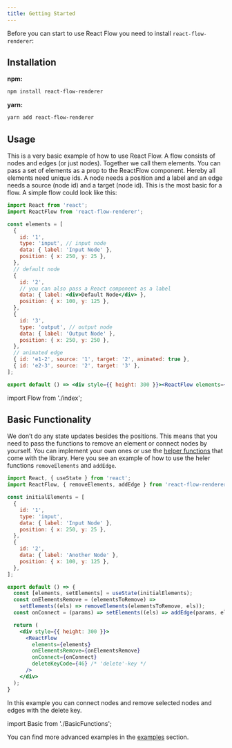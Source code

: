 ```yaml
---
title: Getting Started
---
```


Before you can start to use React Flow you need to install `react-flow-renderer`:

## Installation

**npm:**
```bash
npm install react-flow-renderer
```

**yarn:**
```bash
yarn add react-flow-renderer
```

## Usage

This is a very basic example of how to use React Flow. A flow consists of nodes and edges (or just nodes). Together we call them elements. You can pass a set of elements as a prop to the ReactFlow component. Hereby all elements need unique ids. A node needs a position and a label and an edge needs a source (node id) and a target (node id). This is the most basic for a flow. A simple flow could look like this:

```jsx
import React from 'react';
import ReactFlow from 'react-flow-renderer';

const elements = [
  {
    id: '1',
    type: 'input', // input node
    data: { label: 'Input Node' },
    position: { x: 250, y: 25 },
  },
  // default node
  {
    id: '2',
    // you can also pass a React component as a label
    data: { label: <div>Default Node</div> },
    position: { x: 100, y: 125 },
  },
  {
    id: '3',
    type: 'output', // output node
    data: { label: 'Output Node' },
    position: { x: 250, y: 250 },
  },
  // animated edge
  { id: 'e1-2', source: '1', target: '2', animated: true },
  { id: 'e2-3', source: '2', target: '3' },
];

export default () => <div style={{ height: 300 }}><ReactFlow elements={elements} /></div>;
```

import Flow from './index';

<Flow />

## Basic Functionality

We don’t do any state updates besides the positions. This means that you need to pass the functions to remove an element or connect nodes by yourself. You can implement your own ones or use the [helper functions](/docs/api/helper-functions/) that come with the library. Here you see an example of how to use the heler functions `removeElements` and `addEdge`.


```jsx
import React, { useState } from 'react';
import ReactFlow, { removeElements, addEdge } from 'react-flow-renderer';

const initialElements = [
  {
    id: '1',
    type: 'input',
    data: { label: 'Input Node' },
    position: { x: 250, y: 25 },
  },
  {
    id: '2',
    data: { label: 'Another Node' },
    position: { x: 100, y: 125 },
  },
];

export default () => {
  const [elements, setElements] = useState(initialElements);
  const onElementsRemove = (elementsToRemove) =>
    setElements((els) => removeElements(elementsToRemove, els));
  const onConnect = (params) => setElements((els) => addEdge(params, els));

  return (
    <div style={{ height: 300 }}>
      <ReactFlow
        elements={elements}
        onElementsRemove={onElementsRemove}
        onConnect={onConnect}
        deleteKeyCode={46} /* 'delete'-key */
      />
    </div>
  );
}
```

In this example you can connect nodes and remove selected nodes and edges with the delete key.

import Basic from './BasicFunctions';

<Basic />

You can find more advanced examples in the [examples](/examples/) section.
